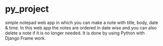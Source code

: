 # py_project
simple notepad web app in which you can make a note with title, body, date & time. In this web app the notes are ordered in date wise and you can also delete a note if it is no longer needed. It is done by using Python with Django Frame work.

